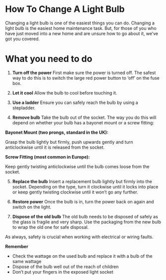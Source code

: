 # How To Change A Light Bulb

Changing a light bulb is one of the easiest things you can do.
Changing a light bulb is the easiest home maintenance task. But, for those of you who have just moved into a new home and are unsure how to go about it, we’ve got you covered.


# What you need to do


 1. **Turn off the power**
First make sure the power is turned off. The safest way to do this is to switch the large red power button to ‘off’ on the fuse box.

2. **Let it cool**
Allow the bulb to cool before touching it.

3. **Use a ladder**
Ensure you can safely reach the bulb by using a stepladder.

4. **Remove bulb**
Take the bulb out of the socket. The way you do this will depend on whether your bulb has a bayonet mount or a screw fitting:

**Bayonet Mount (two prongs, standard in the UK):**

Grasp the bulb lightly but firmly, push upwards gently and turn anticlockwise until it is released from the socket.

**Screw Fitting (most common in Europe):**

Keep gently twisting anticlockwise until the bulb comes loose from the socket.

5. **Replace the bulb**
Insert a replacement bulb lightly but firmly into the socket. Depending on the type, turn it clockwise until it locks into place or keep gently twisting clockwise until it won’t go any further.

6. **Restore power**
Once the bulb is in, turn the power back on again and switch on the light.

7. **Dispose of the old bulb**
The old bulb needs to be disposed of safely as the glass is fragile and very sharp. Use the packaging from the new bulb to wrap the old one for safe disposal.

As always, safety is crucial when working with electrical or wiring faults.

**Remember**

- Check the wattage on the used bulb and replace it with a bulb of the same wattage
-  Dispose of the bulb well out of the reach of children
-  Don’t put your fingers in the exposed light socket
